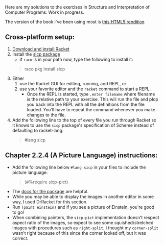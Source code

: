 Here are my solutions to the exercises in Structure and Interpretation of Computer Programs. Work in progress.

The version of the book I've been using most is [this HTML5 rendition](https://github.com/sarabander/sicp)

## Cross-platform setup:
1. [Download and install Racket]()
2. Install the [sicp package](https://pkgs.racket-lang.org/package/sicp)
    * if `raco` is in your path now, type the following to install it:
    > raco pkg install sicp
3. Either
    1. use the Racket GUI for editing, running, and REPL, or
    2. use your favorite editor and the `racket` command to start a REPL.
        * Once the REPL is started, type `,enter filename` where filename is the
        relative path to your exercise. This will run the file and plop you back into the REPL with all the definitions from the file loaded. You'll have to repeat the command whenever you make changes to the file.
4. Add the following line to the top of every file you run through Racket so it knows to use the `sicp` package's specification of Scheme instead of defaulting to racket-lang:
    > #lang sicp

## Chapter 2.2.4 (A Picture Language) instructions:
* Add the following line below `#lang sicp` in your files to include the picture language:
    > (#%require sicp-pict)
* The [docs for the package](https://docs.racket-lang.org/sicp-manual/SICP_Picture_Language.html) are helpful.
* While you may be able to display the images in another editor in some way, I used DrRacket for this section.
* Run `(paint einstein)` and if you see a picture of Einstein, you're good to go!
* When combining painters, the `sicp-pict` implementation doesn't respect aspect ratio of the images, so expect to see some squished/stretched images with procedures such as `right-split`. I thought my `corner-split` wasn't right because of this since the corner looked off, but it was correct.